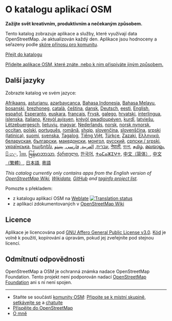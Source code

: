 # O katalogu aplikací OSM

**Zažijte svět kreativním, produktivním a nečekaným způsobem.**

Tento katalog zobrazuje aplikace a služby, které využívají data OpenStreetMap.
Je aktualizován každý den. Aplikace jsou hodnoceny a seřazeny podle [skóre
přínosu pro komunitu](/docs/score).

[Přejít do katalogu](https://osm-apps.org)

[Přidejte aplikace OSM, které znáte, nebo k nim přispíváte jiným
způsobem.](https://wiki.openstreetmap.org/wiki/OSM_Apps_Catalog)

## Další jazyky

Zobrazte katalog ve svém jazyce:

[Afrikaans](/?lang=af), [asturianu](/?lang=ast), [azərbaycanca](/?lang=az),
[Bahasa Indonesia](/?lang=id), [Bahasa Melayu](/?lang=ms),
[bosanski](/?lang=bs), [brezhoneg](/?lang=br), [català](/?lang=ca),
[čeština](/?lang=cs), [dansk](/?lang=da), [Deutsch](/?lang=de),
[eesti](/?lang=et), [English](/?lang=en), [español](/?lang=es),
[Esperanto](/?lang=eo), [euskara](/?lang=eu), [français](/?lang=fr),
[Frysk](/?lang=fy), [galego](/?lang=gl), [hrvatski](/?lang=hr),
[interlingua](/?lang=ia), [íslenska](/?lang=is), [italiano](/?lang=it), [Kreyòl
ayisyen](/?lang=ht), [kréyòl gwadloupéyen](/?lang=gcf), [kurdî](/?lang=ku),
[latviešu](/?lang=lv), [Lëtzebuergesch](/?lang=lb), [lietuvių](/?lang=lt),
[magyar](/?lang=hu), [Nederlands](/?lang=nl), [norsk](/?lang=no), [norsk
nynorsk](/?lang=nn), [occitan](/?lang=oc), [polski](/?lang=pl),
[português](/?lang=pt), [română](/?lang=ro), [shqip](/?lang=sq),
[slovenčina](/?lang=sk), [slovenščina](/?lang=sl), [srpski
(latinica)](/?lang=sr-latn), [suomi](/?lang=fi), [svenska](/?lang=sv),
[Tagalog](/?lang=tl), [Tiếng Việt](/?lang=vi), [Türkçe](/?lang=tr),
[Zazaki](/?lang=diq), [Ελληνικά](/?lang=el), [беларуская](/?lang=be),
[български](/?lang=bg), [македонски](/?lang=mk), [монгол](/?lang=mn),
[русский](/?lang=ru), [српски / srpski](/?lang=sr), [українська](/?lang=uk),
[հայերեն](/?lang=hy), [עברית](/?lang=he), [العربية](/?lang=ar),
[فارسی](/?lang=fa), [پښتو](/?lang=ps), [नेपाली](/?lang=ne), [বাংলা](/?lang=bn),
[தமிழ்](/?lang=ta), [മലയാളം](/?lang=ml), [සිංහල](/?lang=si), [ไทย](/?lang=th),
[မြန်မာဘာသာ](/?lang=my), [ქართული](/?lang=ka), [한국어](/?lang=ko),
[ⵜⴰⵎⴰⵣⵉⵖⵜ](/?lang=tzm), [中文（简体）](/?lang=zh-hans), [中文（繁體）](/?lang=zh-hant),
[日本語](/?lang=ja), [粵語](/?lang=yue)

_This catalog currently only contains apps from the English version of
[OpenStreetMap Wiki](https://wiki.openstreetmap.org/),
[Wikidata](https://www.wikidata.org/), [GitHub](https://github.com/) and
[taginfo project list](https://taginfo.openstreetmap.org/projects)._

Pomozte s překladem:

- z katalogu aplikací OSM na
  [Weblate](https://hosted.weblate.org/projects/osm-apps-catalog/osm-apps-catalog)
  <a href="https://hosted.weblate.org/engage/osm-apps-catalog/" target="_blank" rel="noreferrer">
  <img src="https://hosted.weblate.org/widgets/osm-apps-catalog/-/svg-badge.svg" alt="Translation status" /></a>
- z aplikací zdokumentovaných v [OpenStreetMap
  Wiki](https://wiki.openstreetmap.org/wiki/Wiki_Translation)

## Licence

Aplikace je licencována pod [GNU Affero General Public License
v3.0](https://github.com/ToastHawaii/osm-apps-catalog/blob/master/LICENSE).
[Kód](https://github.com/ToastHawaii/osm-apps-catalog) je volně k použití,
kopírování a úpravám, pokud jej zveřejníte pod stejnou licencí.

## Odmítnutí odpovědnosti

OpenStreetMap a OSM je ochranná známka nadace OpenStreetMap Foundation. Tento
projekt není podporován nadací [OpenStreetMap
Foundation](https://osmfoundation.org/) ani s ní není spojen.

---

- Staňte se součástí [komunity
  OSM](https://resultmaps.neis-one.org/oooc?layers=B&zoom=5&lat=47.6215&lon=7.5816&contributors=TTTTTT):
  [Připojte se k místní skupině](https://usergroups.openstreetmap.de/),
  [setkávejte se](https://osmcal.org/) a [chatujte](https://community.osm.be/)
- [Přispějte do
  OpenStreetMap](https://wiki.openstreetmap.org/wiki/How_to_contribute)
- [O mně](https://wiki.openstreetmap.org/wiki/User:ToastHawaii)
